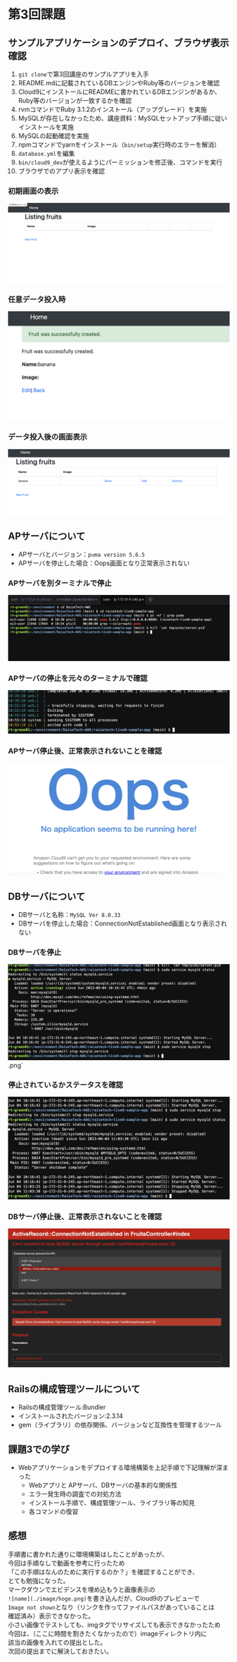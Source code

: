 # 第3回課題

## サンプルアプリケーションのデプロイ、ブラウザ表示確認

1. `git clone`で第3回講座のサンプルアプリを入手
2. README.mdに記載されているDBエンジンやRuby等のバージョンを確認
3. Cloud9にインストールにREADMEに書かれているDBエンジンがあるか、Ruby等のバージョンが一致するかを確認
4. rvmコマンドでRuby 3.1.2のインストール（アップグレード）を実施
5. MySQLが存在しなかったため、講座資料：MySQLセットアップ手順に従いインストールを実施
6. MySQLの起動確認を実施
7. npmコマンドでyarnをインストール（`bin/setup`実行時のエラーを解消）
8. `database.yml`を編集
9. `bin/cloud9_dev`が使えるようにパーミッションを修正後、コマンドを実行
10. ブラウザでのアプリ表示を確認

### 初期画面の表示
![kadai3-1](./image/kadai3-1.png)

### 任意データ投入時
![kadai3-2](./image/kadai3-2.png)

### データ投入後の画面表示
![kadai3-3](./image/kadai3-3.png)

## APサーバについて
 - APサーバとバージョン：`puma version 5.6.5`
 - APサーバを停止した場合：Oops画面となり正常表示されない

### APサーバを別ターミナルで停止
![kadai3-4-1](./image/kadai3-4-1.png)

### APサーバの停止を元々のターミナルで確認
![kadai3-4-2](./image/kadai3-4-2.png)

### APサーバ停止後、正常表示されないことを確認
![kadai3-5](./image/kadai3-5.png)

## DBサーバについて
 - DBサーバと名称：`MySQL Ver 8.0.33`
 - DBサーバを停止した場合：ConnectionNotEstablished画面となり表示されない

### DBサーバを停止
![kadai3-6-1](./image/kadai3-6-1.png).png`

### 停止されているかステータスを確認
![kadai3-6-2](./image/kadai3-6-2.png)

### DBサーバ停止後、正常表示されないことを確認
![kadai3-7](./image/kadai3-7.png)

## Railsの構成管理ツールについて
 - Railsの構成管理ツール:Bundler
 - インストールされたバージョン:2.3.14
 - gem（ライブラリ）の依存関係、バージョンなど互換性を管理するツール


## 課題3での学び
 - Webアプリケーションをデプロイする環境構築を上記手順で下記理解が深まった
   - Webアプリと APサーバ、DBサーバの基本的な関係性
   - エラー発生時の調査での対処方法
   - インストール手順で、構成管理ツール、ライブラリ等の知見
   - 各コマンドの復習

## 感想
手順書に書かれた通りに環境構築はしたことがあったが、<br>
今回は手順なしで動画を参考に行ったため<br>
「この手順はなんのために実行するのか？」を確認することができ、<br>
とても勉強になった。<br>
マークダウンでエビデンスを埋め込もうと画像表示の<br>
`![name](./image/hoge.png)`を書き込んだが、Cloud9のプレビューで<br>
`Image not shown`となり（リンクを作ってファイルパスがあっていることは<br>
確認済み）表示できなかった。<br>
小さい画像でテストしても、imgタグでリサイズしても表示できなかったため<br>
今回は、（ここに時間を割きたくなかったので）imageディレクトリ内に<br>
該当の画像を入れての提出とした。<br>
次回の提出までに解決しておきたい。<br>